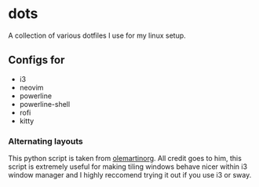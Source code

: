 # dots

A collection of various dotfiles I use for my linux setup.

## Configs for

- i3
- neovim
- powerline
- powerline-shell
- rofi
- kitty

### Alternating layouts

This python script is taken from [olemartinorg](https://github.com/olemartinorg/i3-alternating-layout). All credit goes to him, this script is extremely useful for making tiling windows behave nicer within i3 window manager and I highly reccomend trying it out if you use i3 or sway.
